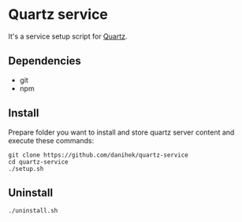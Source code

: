 # Quartz service
It's a service setup script for [Quartz](https://quartz.jzhao.xyz/).

## Dependencies
- git
- npm

## Install
Prepare folder you want to install and store quartz server content and execute these commands:
```
git clone https://github.com/danihek/quartz-service
cd quartz-service
./setup.sh
```

## Uninstall
```
./uninstall.sh
```
